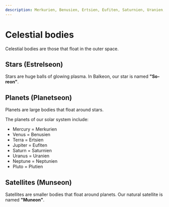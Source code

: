 ```yaml
---
description: Merkurien, Benusien, Ertsien, Eufiten, Saturnien, Uranien, Neptunien, Plutien.
---
```


# Celestial bodies
Celestial bodies are those that float in the outer space.

## Stars <span translate="no" lang="es">(Estrelseon)</span>
Stars are huge balls of glowing plasma. In Balkeon, our star is named <span translate="no" lang="es"><b>"Soreon"</b></span>.

## Planets <span translate="no" lang="es">(Planetseon)</span>
Planets are large bodies that float around stars.

The planets of our solar system include:
- Mercury = <span translate="no" lang="es">Merkurien</span>
- Venus = <span translate="no" lang="es">Benusien</span>
- Terra = <span translate="no" lang="es">Ertsien</span>
- Jupiter = <span translate="no" lang="es">Eufiten</span>
- Saturn = <span translate="no" lang="es">Saturnien</span>
- Uranus = <span translate="no" lang="es">Uranien</span>
- Neptune = <span translate="no" lang="es">Neptunien</span>
- Pluto = <span translate="no" lang="es" >Plutien</span>

## Satellites <span translate="no" lang="es">(Munseon)</span>
Satellites are smaller bodies that float around planets. Our natural satellite is named <span translate="no" lang="es" ><b>"Muneon"</b></span>.
